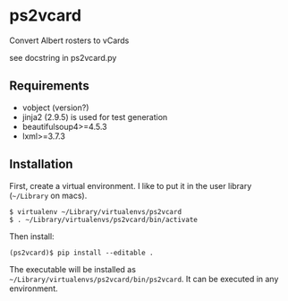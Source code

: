 ps2vcard
========

Convert Albert rosters to vCards

see docstring in ps2vcard.py

Requirements
------------

* vobject (version?)
* jinja2 (2.9.5) is used for test generation
* beautifulsoup4>=4.5.3
* lxml>=3.7.3

Installation
------------

First, create a virtual environment.  I like to put it in the user library
(`~/Library` on macs).

    $ virtualenv ~/Library/virtualenvs/ps2vcard
    $ . ~/Library/virtualenvs/ps2vcard/bin/activate

Then install:

    (ps2vcard)$ pip install --editable .

The executable will be installed as `~/Library/virtualenvs/ps2vcard/bin/ps2vcard`.
It can be executed in any environment.

